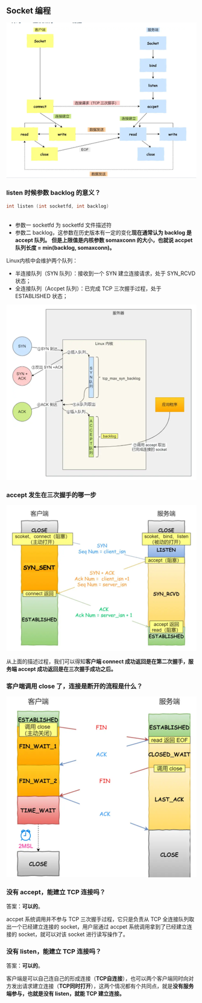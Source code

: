## Socket 编程

<img src="./page/image-20240527100722807.png" alt="image-20240527100722807" style="zoom: 67%;" />

### listen 时候参数 backlog 的意义？

```c
int listen (int socketfd, int backlog)
    
```

- 参数一 socketfd 为 socketfd 文件描述符
- 参数二 backlog，这参数在历史版本有一定的变化**现在通常认为 backlog 是 accept 队列。** **但是上限值是内核参数 somaxconn 的大小，也就说 accpet 队列长度 = min(backlog, somaxconn)。**

Linux内核中会维护两个队列：

- 半连接队列（SYN 队列）：接收到一个 SYN 建立连接请求，处于 SYN_RCVD 状态；
- 全连接队列（Accpet 队列）：已完成 TCP 三次握手过程，处于 ESTABLISHED 状态；

<img src="./page/image-20240527100943088.png" alt="image-20240527100943088" style="zoom:67%;" />

###  accept 发生在三次握手的哪一步

<img src="./page/image-20240527101045603.png" alt="image-20240527101045603" style="zoom:67%;" />

从上面的描述过程，我们可以得知**客户端 connect 成功返回是在第二次握手，服务端 accept 成功返回是在三次握手成功之后。**

### 客户端调用 close 了，连接是断开的流程是什么？

<img src="./page/image-20240527101150890.png" alt="image-20240527101150890" style="zoom:67%;" />

###  没有 accept，能建立 TCP 连接吗？

答案：**可以的**。

accpet 系统调用并不参与 TCP 三次握手过程，它只是负责从 TCP 全连接队列取出一个已经建立连接的 socket，用户层通过 accpet 系统调用拿到了已经建立连接的 socket，就可以对该 socket 进行读写操作了。



### 没有 listen，能建立 TCP 连接吗？

答案：**可以的**。

客户端是可以自己连自己的形成连接（**TCP自连接**），也可以两个客户端同时向对方发出请求建立连接（**TCP同时打开**），这两个情况都有个共同点，就是**没有服务端参与，也就是没有 listen，就能 TCP 建立连接。**